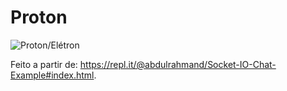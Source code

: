 # Proton
![Proton/Elétron](https://pablojuan255.github.io/assets/Proton_Logo.png)

Feito a partir de: https://repl.it/@abdulrahmand/Socket-IO-Chat-Example#index.html.
